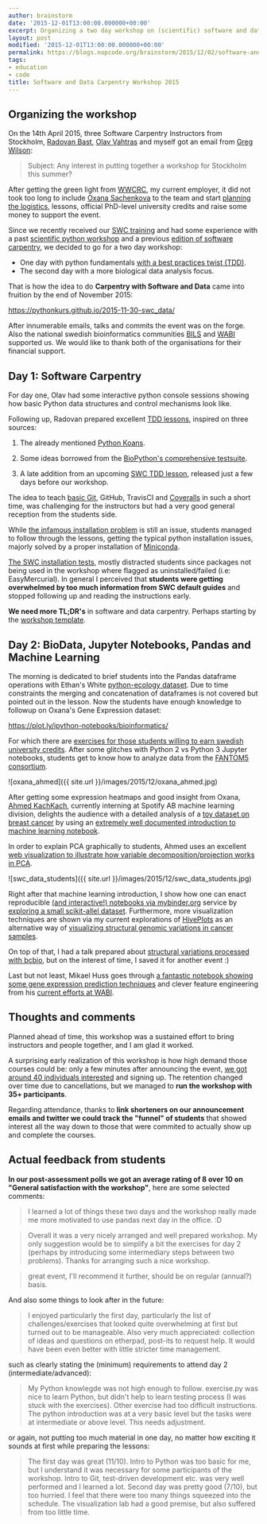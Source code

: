 ```yaml
---
author: brainstorm
date: '2015-12-01T13:00:00.000000+00:00'
excerpt: Organizing a two day workshop on (scientific) software and data
layout: post
modified: '2015-12-01T13:00:00.000000+00:00'
permalink: https://blogs.nopcode.org/brainstorm/2015/12/02/software-and-data-carpentry-workshop-2015
tags:
- education
- code
title: Software and Data Carpentry Workshop 2015
---
```


## Organizing the workshop

On the 14th April 2015, three Software Carpentry Instructors from Stockholm, [Radovan Bast](https://bast.fr/), [Olav Vahtras](https://se.linkedin.com/in/olavvahtras) and myself
got an email from [Greg Wilson](https://www.third-bit.com/greg-wilson.html):


 > Subject: Any interest in putting together a workshop
 > for Stockholm this summer?


After getting the green light from [WWCRC](https://www.gla.ac.uk/researchinstitutes/cancersciences/ics/facilities/wwcrc/), my current employer, it did not took too long to include [Oxana Sachenkova](https://about.me/oxanas) to the team and start [planning the logistics](http://software-carpentry.org/workshops/operations.html), lessons, official PhD-level university credits and raise some money to support the event.

Since we recently received our [SWC training](https://teaching.software-carpentry.org/) and had some experience with a past <a href="https://github.com/pythonkurs">scientific python workshop</a> and a previous [edition of software carpentry](http://merenlin.com/2014/06/software-carpentry-scilifelab/), we decided to go for a two day workshop:

 * One day with python fundamentals [with a best practices twist (TDD)](https://blogs.nopcode.org/brainstorm/2013/03/04/automated-python-education-via-unit-testing-and-travis-ci/).
 * The second day with a more biological data analysis focus.

That is how the idea to do **Carpentry with Software and Data** came into fruition by the end of November 2015:

https://pythonkurs.github.io/2015-11-30-swc_data/

After innumerable emails, talks and commits the event was on the forge. Also the national swedish bioinformatics communities [BILS](https://www.bils.se/) and [WABI](https://www.scilifelab.se/facilities/wabi/) supported us. We would like to thank both of the organisations for their financial support.

## Day 1: Software Carpentry

For day one, Olav had some interactive python console sessions showing how basic Python data structures and control mechanisms look like.

Following up, Radovan prepared excellent [TDD lessons](https://github.com/bast/python-tdd-exercises/), inspired on three sources:

1. The already mentioned [Python Koans](https://github.com/brainstorm/python_koans).

2. Some ideas borrowed from the [BioPython's comprehensive testsuite](https://github.com/biopython/biopython/tree/master/Tests).

3. A late addition from an upcoming [SWC TDD lesson](https://bids.github.io/2016-01-14-berkeley/testing/09-tdd.html), released just a few days before our workshop.

The idea to teach [basic Git](https://swcarpentry.github.io/git-novice/), GitHub, TravisCI and [Coveralls](http://coveralls.io) in such a short time, was challenging for the instructors but had a very good general reception from the students side.

While [the infamous installation problem](https://ivory.idyll.org/blog/2014-what-version-of-python-for-science.html) is still an issue, students managed to follow through the lessons, getting the typical python installation issues, majorly solved by a proper installation of [Miniconda](http://conda.pydata.org/miniconda.html).

[The SWC installation tests](https://pythonkurs.github.io/2015-11-30-swc_data/setup/index.html), mostly distracted students since packages not being used in the workshop where flagged as uninstalled/failed (i.e: EasyMercurial). In general I perceived that **students were getting overwhelmed by too much information from SWC default guides** and stopped following up and reading the instructions early.

**We need more TL;DR's** in software and data carpentry. Perhaps starting by the [workshop template](https://github.com/swcarpentry/workshop-template).


## Day 2: BioData, Jupyter Notebooks, Pandas and Machine Learning

The morning is dedicated to brief students into the Pandas dataframe operations with Ethan's White [python-ecology dataset](https://www.datacarpentry.org/python-ecology/). Due to time constraints the merging and concatenation of dataframes is not covered but pointed out in the lesson. Now the students have enough knowledge to followup on Oxana's Gene Expression dataset:

https://plot.ly/ipython-notebooks/bioinformatics/

For which there are [exercises for those students willing to earn swedish university credits](https://github.com/pythonkurs/2015-11-30-swc_data/blob/gh-pages/bio-visualization-lab.ipynb). After some glitches with Python 2 vs Python 3 Jupyter notebooks, students get to know how to analyze data from the [FANTOM5 consortium](https://fantom.gsc.riken.jp/5/).

![oxana_ahmed]({{ site.url }}/images/2015/12/oxana_ahmed.jpg)

After getting some expression heatmaps and good insight from Oxana, [Ahmed KachKach](https://kachkach.com/), currently interning at Spotify AB machine learning division, delights the audience with a detailed analysis of a [toy dataset on breast cancer](https://archive.ics.uci.edu/ml/datasets/Breast+Cancer+Wisconsin+(Diagnostic)) by using an [extremely well documented introduction to machine learning notebook](https://github.com/halflings/bio-data-workshop/blob/master/notebook.ipynb).

In order to explain PCA graphically to students, Ahmed uses an excellent [web visualization to illustrate how variable decomposition/projection works in PCA](https://setosa.io/ev/).

![swc_data_students]({{ site.url }}/images/2015/12/swc_data_students.jpg)

Right after that machine learning introduction, I show how one can enact reproducible [(and interactive!) notebooks via mybinder.org](https://github.com/brainstorm/scikit-allel-tests) service by [exploring a small scikit-allel dataset](https://app.mybinder.org/2222694185/notebooks/scikit-allel-small-data.ipynb). Furthermore, more visualization techniques are shown via my current explorations of [HivePlots](http://hiveplot.net) as an alternative way of [visualizing structural genomic variations in cancer samples](https://github.com/brainstorm/cancer-hiveplots).

On top of that, I had a talk prepared about [structural variations processed with bcbio](https://bcbio-nextgen.readthedocs.org/en/latest/contents/teaching.html), but on the interest of time, I saved it for another event :)

Last but not least, Mikael Huss goes through [a fantastic notebook showing some gene expression prediction techniques](https://github.com/hussius/gene-expression-prediction/blob/master/predict_gene_expression.ipynb) and clever feature engineering from his [current efforts at WABI](https://wabi-wiki.scilifelab.se/dashboard.action).

## Thoughts and comments

Planned ahead of time, this workshop was a sustained effort to bring instructors and people
together, and I am glad it worked.

A surprising early realization of this workshop is how high demand those courses could be:
only a few minutes after announcing the event, [we got around 40 individuals interested](https://x90.es/carpentry+) and signing up. The retention changed over time
due to cancellations, but we managed to **run the workshop with 35+ participants**.

Regarding attendance, thanks to **link shorteners on our announcement emails and twitter we could track the "funnel" of students** that showed interest all the way down to those that were commited to actually show up and complete the courses.

## Actual feedback from students

**In our post-assessment polls we got an average rating of 8 over 10 on "General satisfaction with the workshop"**, here are some selected comments:

> I learned a lot of things these two days and the workshop really made me more motivated to use pandas next day in the office. :D

> Overall it was a very nicely arranged and well prepared workshop. My only suggestion would be to simplify a bit the exercises for day 2 (perhaps by introducing some intermediary steps between two problems).  Thanks for arranging such a nice workshop.

> great event, I'll recommend it further, should be on regular (annual?) basis.

And also some things to look after in the future:

> I enjoyed particularly the first day, particularly the list of challenges/exercises that looked quite overwhelming at first but turned out to be manageable. Also very much appreciated: collection of ideas and questions on etherpad, post-its to request help. It would have been even better with little stricter time management.

such as clearly stating the (minimum) requirements to attend day 2 (intermediate/advanced):

> My Python knowlegde was not high enough to follow. exercise.py was nice to learn Python, but didn't help to learn testing process (I was stuck with the exercises). Other exercise had too difficult instructions.
The python introduction was at a very basic level but the tasks were at intermediate or above level. This needs adjustment.

or again, not putting too much material in one day, no matter how exciting it sounds at first while preparing the lessons:

> The first day was great (11/10). Intro to Python was too basic for me, but I understand it was necessary for some participants of the workshop. Intro to Git, test-driven development etc. was very well performed and I learned a lot.  Second day was pretty good (7/10), but too hurried. I feel that there were too many things squeezed into the schedule. The visualization lab had a good premise, but also suffered from too little time.